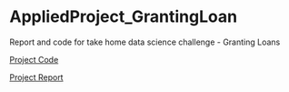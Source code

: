 # AppliedProject_GrantingLoan
Report and code for take home data science challenge - Granting Loans

[Project Code](https://github.com/wenbo5565/AppliedProject_GrantingLoan/blob/master/GrantingLoan%20core.py)

[Project Report](https://github.com/wenbo5565/AppliedProject_GrantingLoan/blob/master/Project_Report__Loan_Granting.pdf)
